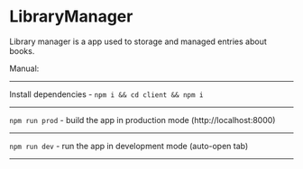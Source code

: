 # LibraryManager

Library manager is a app used to storage and managed entries about books.

Manual:

---

Install dependencies - `npm i && cd client && npm i`

---

`npm run prod` - build the app in production mode (http://localhost:8000)

---

`npm run dev` - run the app in development mode (auto-open tab)

---
